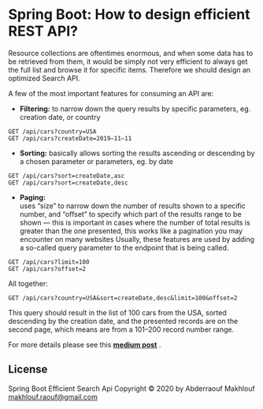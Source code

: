  # Spring Boot: How to design efficient REST API?
 
Resource collections are oftentimes enormous, and when some data has to be retrieved from them, it would be simply not very efficient to always get the full list and browse it for specific items. Therefore we should design an optimized Search API.

A few of the most important features for consuming an API are:
- **Filtering:** 
to narrow down the query results by specific parameters, eg. creation date, or country
```
GET /api/cars?country=USA
GET /api/cars?createDate=2019–11–11
```

- **Sorting:** 
basically allows sorting the results ascending or descending by a chosen parameter or parameters, eg. by date
```
GET /api/cars?sort=createDate,asc
GET /api/cars?sort=createDate,desc
```

- **Paging:**  
uses “size” to narrow down the number of results shown to a specific number, and “offset” to specify which part of the results range to be shown 
— this is important in cases where the number of total results is greater than the one presented, this works like a pagination you may encounter on many websites
Usually, these features are used by adding a so-called query parameter to the endpoint that is being called. 
```
GET /api/cars?limit=100
GET /api/cars?offset=2
```

All together:
```
GET /api/cars?country=USA&sort=createDate,desc&limit=100&offset=2
```
This query should result in the list of 100 cars from the USA, sorted descending by the creation date, and the presented records are on the second page, which means are from a 101–200 record number range.

For more details please see this **[medium post](https://medium.com/quick-code/spring-boot-how-to-design-efficient-search-rest-api-c3a678b693a0)** .

## License
Spring Boot Efficient Search Api Copyright © 2020 by Abderraouf Makhlouf <makhlouf.raouf@gmail.com>
